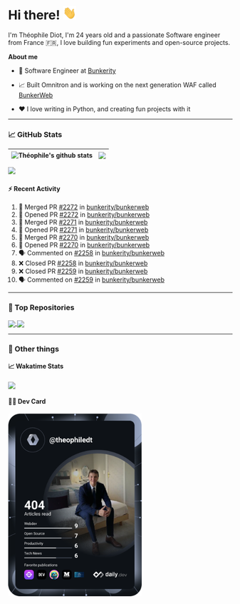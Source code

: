 # Hi there! <img src="./wave.gif" width="30px" height="30px" />

I'm Théophile Diot, I'm 24 years old and a passionate Software engineer from France 🇫🇷, I love building fun experiments and open-source projects.

**About me**

- 💼 Software Engineer at [Bunkerity](https://www.bunkerity.com/)

- 📈 Built Omnitron and is working on the next generation WAF called [BunkerWeb](https://www.bunkerweb.io)

- ❤️ I love writing in Python, and creating fun projects with it

---

### 📈 GitHub Stats

| <img align="center" src="https://github-readme-stats.vercel.app/api?username=TheophileDiot&show_icons=true&include_all_commits=true&theme=algolia&hide_border=true&rank_icon=github" alt="Théophile's github stats" /> | <img align="center" src="https://github-readme-stats.vercel.app/api/top-langs/?username=TheophileDiot&layout=compact&theme=algolia&hide_border=true" /> |
| ---------------------------------------------------------------------------------------------------------------------------------------------------------------------------------------------------------------------- | ------------------------------------------------------------------------------------------------------------------------------------------------------- |

![](https://github-readme-activity-graph.vercel.app/graph?username=TheophileDiot&theme=tokyo-night)

#### :zap: Recent Activity

<!--START_SECTION:activity-->
1. 🎉 Merged PR [#2272](https://github.com/bunkerity/bunkerweb/pull/2272) in [bunkerity/bunkerweb](https://github.com/bunkerity/bunkerweb)
2. 💪 Opened PR [#2272](https://github.com/bunkerity/bunkerweb/pull/2272) in [bunkerity/bunkerweb](https://github.com/bunkerity/bunkerweb)
3. 🎉 Merged PR [#2271](https://github.com/bunkerity/bunkerweb/pull/2271) in [bunkerity/bunkerweb](https://github.com/bunkerity/bunkerweb)
4. 💪 Opened PR [#2271](https://github.com/bunkerity/bunkerweb/pull/2271) in [bunkerity/bunkerweb](https://github.com/bunkerity/bunkerweb)
5. 🎉 Merged PR [#2270](https://github.com/bunkerity/bunkerweb/pull/2270) in [bunkerity/bunkerweb](https://github.com/bunkerity/bunkerweb)
6. 💪 Opened PR [#2270](https://github.com/bunkerity/bunkerweb/pull/2270) in [bunkerity/bunkerweb](https://github.com/bunkerity/bunkerweb)
7. 🗣 Commented on [#2258](https://github.com/bunkerity/bunkerweb/pull/2258#issuecomment-2879432476) in [bunkerity/bunkerweb](https://github.com/bunkerity/bunkerweb)
8. ❌ Closed PR [#2258](https://github.com/bunkerity/bunkerweb/pull/2258) in [bunkerity/bunkerweb](https://github.com/bunkerity/bunkerweb)
9. ❌ Closed PR [#2259](https://github.com/bunkerity/bunkerweb/pull/2259) in [bunkerity/bunkerweb](https://github.com/bunkerity/bunkerweb)
10. 🗣 Commented on [#2259](https://github.com/bunkerity/bunkerweb/pull/2259#issuecomment-2879430868) in [bunkerity/bunkerweb](https://github.com/bunkerity/bunkerweb)
<!--END_SECTION:activity-->

---

### 🔧 Top Repositories

<a href="https://github.com/bunkerity/bunkerweb">
  <img align="center" src="https://github-readme-stats.vercel.app/api/pin/?username=Bunkerity&repo=bunkerweb&theme=algolia" />
</a>
<a href="https://github.com/TheophileDiot/Omnitron">
  <img align="center" src="https://github-readme-stats.vercel.app/api/pin/?username=TheophileDiot&repo=Omnitron&theme=algolia" />
</a>

---

### 🎉 Other things

#### 📈 Wakatime Stats

<a href="https://wakatime.com/@theophile_bunkerity">
  <img align="center" src="https://github-readme-stats.vercel.app/api/wakatime?username=3aa5ce41-c253-43d9-8441-a721e446a45f&layout=compact&theme=algolia" />
</a>

#### 👨‍💻 Dev Card

<a href="https://app.daily.dev/TheophileDt">
  <img src="./devcard.svg" width="300" alt="Théophile Diot's Dev Card"/>
</a>
